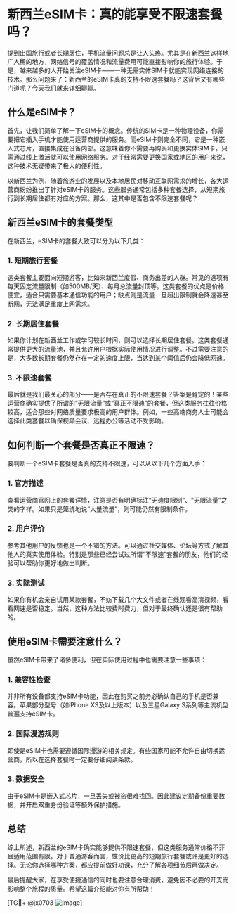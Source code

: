 # 新西兰eSIM卡：真的能享受不限速套餐吗？

提到出国旅行或者长期居住，手机流量问题总是让人头疼。尤其是在新西兰这样地广人稀的地方，网络信号的覆盖情况和流量费用可能直接影响你的旅行体验。于是，越来越多的人开始关注eSIM卡——一种无需实体SIM卡就能实现网络连接的技术。那么问题来了：新西兰的eSIM卡真的支持不限速套餐吗？这背后又有哪些门道呢？今天我们就来详细聊聊。

## 什么是eSIM卡？

首先，让我们简单了解一下eSIM卡的概念。传统的SIM卡是一种物理设备，你需要把它插入手机才能使用运营商提供的服务。而eSIM卡则完全不同，它是一种嵌入式芯片，直接集成在设备内部。这意味着你不需要再购买和更换实体SIM卡，只需通过线上激活就可以使用网络服务。对于经常需要更换国家或地区的用户来说，这种技术无疑带来了极大的便利性。

以新西兰为例，随着旅游业的发展以及本地居民对移动互联网需求的增长，各大运营商纷纷推出了针对eSIM卡的服务。这些服务通常包括多种套餐选择，从短期旅行到长期居住都有对应的方案。那么，这其中是否包含不限速套餐呢？

## 新西兰eSIM卡的套餐类型

在新西兰，eSIM卡的套餐大致可以分为以下几类：

### 1. 短期旅行套餐
这类套餐主要面向短期游客，比如来新西兰度假、商务出差的人群。常见的选项有每天固定流量限制（如500MB/天）、每月总流量封顶等。这类套餐的优点是价格便宜，适合只需要基本通信功能的用户；缺点则是流量一旦超出限制就会降速甚至断网，无法满足重度上网需求。

### 2. 长期居住套餐
如果你计划在新西兰工作或学习较长时间，则可以选择长期居住套餐。这类套餐通常提供更大的流量池，并且允许用户根据实际使用情况进行调整。不过需要注意的是，大多数长期套餐仍然存在一定的速度上限，当达到某个阈值后仍会降低网速。

### 3. 不限速套餐
最后就是我们最关心的部分——是否存在真正的不限速套餐？答案是肯定的！某些运营商确实提供了所谓的“无限流量”或“真正不限速”的套餐，但这类服务往往价格较高，适合那些对网络质量要求极高的用户群体。例如，一些高端商务人士可能会选择此类套餐以确保视频会议、远程办公等活动不受影响。

## 如何判断一个套餐是否真正不限速？

要判断一个eSIM卡套餐是否真的支持不限速，可以从以下几个方面入手：

### 1. 官方描述
查看运营商官网上的套餐详情，注意是否有明确标注“无速度限制”、“无限流量”之类的字样。如果只是笼统地说“大量流量”，则可能仍然有限制条件。

### 2. 用户评价
参考其他用户的反馈也是一个不错的方法。可以通过社交媒体、论坛等方式了解其他人的真实使用体验。特别是那些已经尝试过所谓“不限速”套餐的朋友，他们的经验可以帮助你更好地做出判断。

### 3. 实际测试
如果你有机会亲自试用某款套餐，不妨下载几个大文件或者在线观看高清视频，看看网速是否稳定。当然，这种方法比较费时费力，但对于最终确认还是很有帮助的。

## 使用eSIM卡需要注意什么？

虽然eSIM卡带来了诸多便利，但在实际使用过程中也需要注意一些事项：

### 1. 兼容性检查
并非所有设备都支持eSIM卡功能，因此在购买之前务必确认自己的手机是否兼容。苹果部分型号（如iPhone XS及以上版本）以及三星Galaxy S系列等主流机型普遍支持eSIM卡。

### 2. 国际漫游规则
即使是eSIM卡也需要遵循国际漫游的相关规定。有些国家可能不允许自由切换运营商，所以在选择套餐时一定要仔细阅读条款。

### 3. 数据安全
由于eSIM卡是嵌入式芯片，一旦丢失或被盗很难找回。因此建议定期备份重要数据，并开启双重身份验证等额外保护措施。

## 总结

综上所述，新西兰的eSIM卡确实能够提供不限速套餐，但这类服务通常价格不菲且适用范围有限。对于普通游客而言，性价比更高的短期旅行套餐或许是更好的选择。无论你选择哪种方案，都应提前做好功课，充分了解各项细节后再做决定。

最后提醒大家，在享受便捷通信的同时也要注意合理消费，避免因不必要的开支而影响整个旅程的质量。希望这篇介绍能对你有所帮助！

[TG💪+ @jx0703 ![Image](https://github.com/user-attachments/assets/dbca1d08-cadb-493c-b0ec-ad6f7a83f270)]